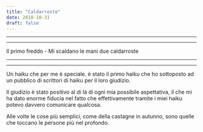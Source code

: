 ```yaml
---
title: "Caldarroste"
date: 2018-10-31
draft: false
---
```


---
---
Il primo freddo -
Mi scaldano le mani
due caldarroste
<!--more-->
---
---
Un haiku che per me è speciale. è stato il primo haiku che ho sottoposto ad un pubblico di scrittori di haiku per il loro giudizio.

Il giudizio è stato positivo al di là di ogni mia possibile aspettativa, il che mi ha dato enorme fiducia nel fatto che effettivamente tramite i miei haiku potevo davvero comunicare qualcosa.

Alle volte le cose più semplici, come della castagne in autunno, sono quelle che toccano le persone più nel profondo.